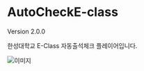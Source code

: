 # AutoCheckE-class

Version 2.0.0

한성대학교 E-Class 자동출석체크 플레이어입니다.

![이미지](https://user-images.githubusercontent.com/79839332/140381526-322168fb-ec95-4414-94a1-dbf7a94a393a.jpg)
